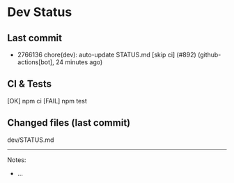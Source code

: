 # Dev Status

## Last commit
- 2766136 chore(dev): auto-update STATUS.md [skip ci] (#892) (github-actions[bot], 24 minutes ago)
## CI & Tests
[OK] npm ci
[FAIL] npm test

## Changed files (last commit)
dev/STATUS.md

---
Notes:
- ...
